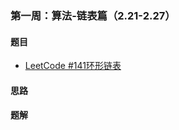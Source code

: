 ### 第一周：算法-链表篇（2.21-2.27）

#### 题目

- [LeetCode #141环形链表](https://leetcode-cn.com/problems/linked-list-cycle/)

#### 思路

#### 题解

